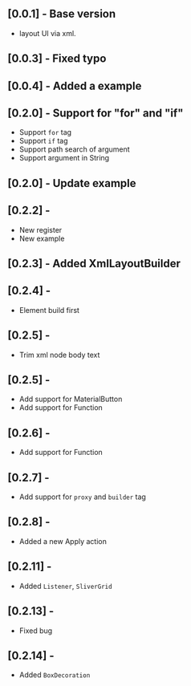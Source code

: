 ## [0.0.1] - Base version

* layout UI via xml.

## [0.0.3] - Fixed typo

## [0.0.4] - Added a example

## [0.2.0] - Support for "for" and "if"

* Support `for` tag
* Support `if` tag
* Support path search of argument
* Support argument in String

## [0.2.0] - Update example

## [0.2.2] - 

* New register
* New example

## [0.2.3] - Added XmlLayoutBuilder

## [0.2.4] - 

* Element build first

## [0.2.5] - 

* Trim xml node body text

## [0.2.5] - 

* Add support for MaterialButton
* Add support for Function

## [0.2.6] -

* Add support for Function

## [0.2.7] -

* Add support for `proxy` and `builder` tag

## [0.2.8] -

* Added a new Apply action

## [0.2.11] -

* Added `Listener`, `SliverGrid`

## [0.2.13] -

* Fixed bug

## [0.2.14] -

* Added `BoxDecoration`